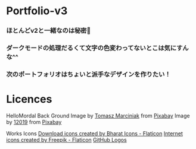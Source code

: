 # Portfolio-v3
### ほとんどv2と一緒なのは秘密🤫
### ダークモードの処理だるくて文字の色変わってないとこは気にすんな^^
### 次のポートフォリオはちょいと派手なデザインを作りたい！
# Licences
HelloMordal Back Ground
Image by <a href="https://pixabay.com/users/tommarc-890614/?utm_source=link-attribution&utm_medium=referral&utm_campaign=image&utm_content=696098">Tomasz Marciniak</a> from <a href="https://pixabay.com//?utm_source=link-attribution&utm_medium=referral&utm_campaign=image&utm_content=696098">Pixabay</a>
Image by <a href="https://pixabay.com/users/12019-12019/?utm_source=link-attribution&utm_medium=referral&utm_campaign=image&utm_content=2111811">12019</a> from <a href="https://pixabay.com//?utm_source=link-attribution&utm_medium=referral&utm_campaign=image&utm_content=2111811">Pixabay</a>

Works Icons
<a href="https://www.flaticon.com/free-icons/download" title="download icons">Download icons created by Bharat Icons - Flaticon</a>
<a href="https://www.flaticon.com/free-icons/internet" title="internet icons">Internet icons created by Freepik - Flaticon</a>
<a href="https://github.com/logos">GitHub Logos</a>
